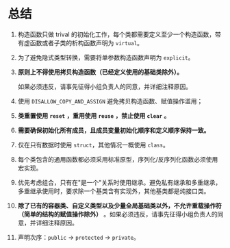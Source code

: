 总结 
=======================



1. 构造函数只做 trival 的初始化工作，每个类都需要定义至少一个构造函数，带有虚函数或者子类的析构函数声明为 `virtual`。

   

2. 为了避免隐式类型转换，需要将单参数构造函数声明为 `explicit`。

   

3. **原则上不得使用拷贝构造函数（已经定义使用的基础类除外）。** 

   如果必须违反，请事先征得小组负责人的同意，并详细注释原因。
   

4. 使用 `DISALLOW_COPY_AND_ASSIGN` 避免拷贝构造函数、赋值操作滥用；

   

5. **类重置使用** **`reset`** **，重用使用** **`reuse`** **，禁止使用** **`clear`** **。**

   

6. **需要确保初始化所有成员，且成员变量初始化顺序和定义顺序保持一致。**

   

7. 仅在只有数据时使用 `struct`，其他情况一概使用 `class`。

   

8. 每个类包含的通用函数都必须采用标准原型，序列化/反序列化函数必须使用宏实现。

   

9. 优先考虑组合，只有在"是一个"关系时使用继承。避免私有继承和多重继承，多重继承使用时，要求除一个基类含有实现外，其他基类都是纯接口类。

   

10. **除了已有的容器类、自定义类型以及少量全局基础类以外，不允许重载操作符（简单的结构的赋值操作除外）** 。如果必须违反，请事先征得小组负责人的同意，并详细注释原因。

    

11. 声明次序：`public` -\> `protected` -\> `private`。

    



